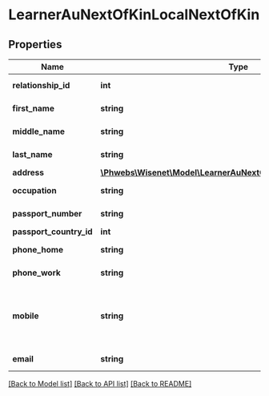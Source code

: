 # LearnerAuNextOfKinLocalNextOfKin

## Properties
Name | Type | Description | Notes
------------ | ------------- | ------------- | -------------
**relationship_id** | **int** | See combo NextOfKinRelationships | [optional] 
**first_name** | **string** | First Name of local next of kin | [optional] 
**middle_name** | **string** | Middle Name of local next of kin | [optional] 
**last_name** | **string** | Last Name of local next of kin | [optional] 
**address** | [**\Phwebs\Wisenet\Model\LearnerAuNextOfKinLocalNextOfKinAddress**](LearnerAuNextOfKinLocalNextOfKinAddress.md) |  | [optional] 
**occupation** | **string** | Occupation of local next of kin | [optional] 
**passport_number** | **string** | Passport number of local next of kin | [optional] 
**passport_country_id** | **int** | See combo Countries | [optional] 
**phone_home** | **string** | Home Number of local next of kin | [optional] 
**phone_work** | **string** | Work Number of local next of kin | [optional] 
**mobile** | **string** | Mobile Number of local next of kin. Accepts numbers only. International format is preferable eg. +614xxxxxxxxx\&quot;. | [optional] 
**email** | **string** | Email Address of local next of kin | [optional] 

[[Back to Model list]](../../README.md#documentation-for-models) [[Back to API list]](../../README.md#documentation-for-api-endpoints) [[Back to README]](../../README.md)

